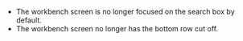 - The workbench screen is no longer focused on the search box by default.
- The workbench screen no longer has the bottom row cut off.